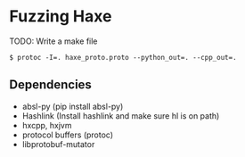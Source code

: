 # Fuzzing Haxe

TODO: Write a make file
```
$ protoc -I=. haxe_proto.proto --python_out=. --cpp_out=.

```

## Dependencies

- absl-py (pip install absl-py)
- Hashlink (Install hashlink and make sure hl is on path)
- hxcpp, hxjvm
- protocol buffers (protoc)
- libprotobuf-mutator
